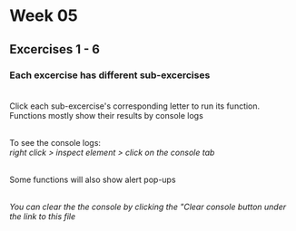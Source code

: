 # Week 05
 ## Excercises 1 - 6 <br/>

 ### Each excercise has different sub-excercises<br/></br>
 Click each sub-excercise's corresponding letter to run its function. Functions mostly show their results by console logs </br></br>

 To see the console logs: </br>
 *right click > inspect element > click on the console tab* </br></br>

 Some functions will also show alert pop-ups </br></br>

 *You can clear the the console by clicking the "Clear console button under the link to this file* 